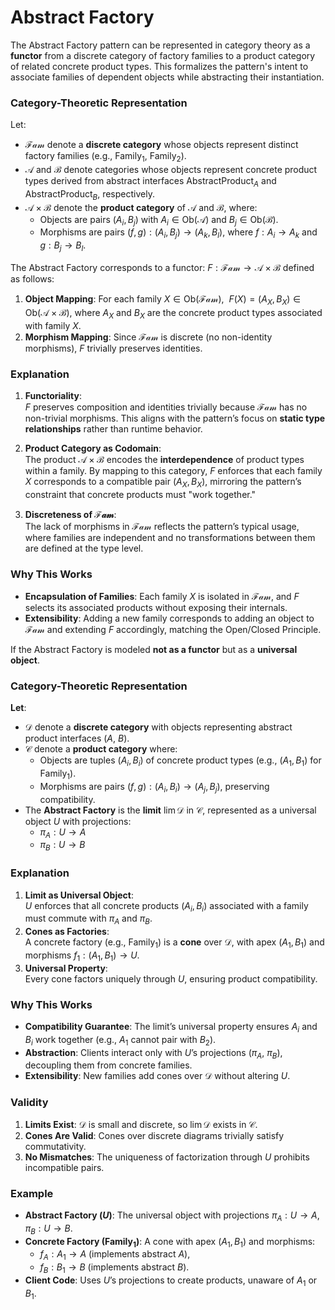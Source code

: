 # Abstract Factory

The Abstract Factory pattern can be represented in category theory as a **functor** from a discrete category of factory families to a product category of related concrete product types. This formalizes the pattern's intent to associate families of dependent objects while abstracting their instantiation.

### Category-Theoretic Representation
Let:
- $\mathcal{Fam}$ denote a **discrete category** whose objects represent distinct factory families (e.g., $\mathrm{Family}_1$, $\mathrm{Family}_2$).
- $\mathcal{A}$ and $\mathcal{B}$ denote categories whose objects represent concrete product types derived from abstract interfaces $\mathrm{AbstractProduct}_A$ and $\mathrm{AbstractProduct}_B$, respectively.
- $\mathcal{A} \times \mathcal{B}$ denote the **product category** of $\mathcal{A}$ and $\mathcal{B}$, where:
  - Objects are pairs $(A_i, B_j)$ with $A_i \in \mathrm{Ob}(\mathcal{A})$ and $B_j \in \mathrm{Ob}(\mathcal{B})$.
  - Morphisms are pairs $(f, g) : (A_i, B_j) \to (A_k, B_l)$, where $f : A_i \to A_k$ and $g : B_j \to B_l$.

The Abstract Factory corresponds to a functor:
$F : \mathcal{Fam} \to \mathcal{A} \times \mathcal{B}$
defined as follows:
1. **Object Mapping**: For each family $X \in \mathrm{Ob}(\mathcal{Fam})$, $\ F(X) = (A_X, B_X) \in \mathrm{Ob}(\mathcal{A} \times \mathcal{B}),$
   where $A_X$ and $B_X$ are the concrete product types associated with family $X$.
2. **Morphism Mapping**: Since $\mathcal{Fam}$ is discrete (no non-identity morphisms), $F$ trivially preserves identities.

### Explanation
1. **Functoriality**:  
   $F$ preserves composition and identities trivially because $\mathcal{Fam}$ has no non-trivial morphisms. This aligns with the pattern’s focus on **static type relationships** rather than runtime behavior.

2. **Product Category as Codomain**:  
   The product $\mathcal{A} \times \mathcal{B}$ encodes the **interdependence** of product types within a family. By mapping to this category, $F$ enforces that each family $X$ corresponds to a compatible pair $(A_X, B_X)$, mirroring the pattern’s constraint that concrete products must "work together."

3. **Discreteness of $\mathcal{Fam}$**:  
   The lack of morphisms in $\mathcal{Fam}$ reflects the pattern’s typical usage, where families are independent and no transformations between them are defined at the type level.

### Why This Works
- **Encapsulation of Families**: Each family $X$ is isolated in $\mathcal{Fam}$, and $F$ selects its associated products without exposing their internals.
- **Extensibility**: Adding a new family corresponds to adding an object to $\mathcal{Fam}$ and extending $F$ accordingly, matching the Open/Closed Principle.

If the Abstract Factory is modeled **not as a functor** but as a **universal object**.

### Category-Theoretic Representation  
**Let**:  
- $\mathcal{D}$ denote a **discrete category** with objects representing abstract product interfaces ($A$, $B$).  
- $\mathcal{C}$ denote a **product category** where:  
  - Objects are tuples $(A_i, B_i)$ of concrete product types (e.g., $(A_1, B_1)$ for $\mathrm{Family}_1$).  
  - Morphisms are pairs $(f, g) : (A_i, B_i) \to (A_j, B_j)$, preserving compatibility.  
- The **Abstract Factory** is the **limit** $\lim \mathcal{D}$ in $\mathcal{C}$, represented as a universal object $U$ with projections:  
  - $\pi_A : U \to A$  
  - $\pi_B : U \to B$  

### Explanation  
1. **Limit as Universal Object**:  
   $U$ enforces that all concrete products $(A_i, B_i)$ associated with a family must commute with $\pi_A$ and $\pi_B$.  
2. **Cones as Factories**:  
   A concrete factory (e.g., $\mathrm{Family}_1$) is a **cone** over $\mathcal{D}$, with apex $(A_1, B_1)$ and morphisms $f_1 : (A_1, B_1) \to U$.  
3. **Universal Property**:  
   Every cone factors uniquely through $U$, ensuring product compatibility.  

### Why This Works  
- **Compatibility Guarantee**: The limit’s universal property ensures $A_i$ and $B_i$ work together (e.g., $A_1$ cannot pair with $B_2$).  
- **Abstraction**: Clients interact only with $U$’s projections ($\pi_A$, $\pi_B$), decoupling them from concrete families.  
- **Extensibility**: New families add cones over $\mathcal{D}$ without altering $U$.  

### Validity  
1. **Limits Exist**: $\mathcal{D}$ is small and discrete, so $\lim \mathcal{D}$ exists in $\mathcal{C}$.  
2. **Cones Are Valid**: Cones over discrete diagrams trivially satisfy commutativity.  
3. **No Mismatches**: The uniqueness of factorization through $U$ prohibits incompatible pairs.  

### Example  
- **Abstract Factory ($U$)**: The universal object with projections $\pi_A : U \to A$, $\pi_B : U \to B$.  
- **Concrete Factory ($\mathrm{Family}_1$)**: A cone with apex $(A_1, B_1)$ and morphisms:  
  - $f_A : A_1 \to A$ (implements abstract $A$),  
  - $f_B : B_1 \to B$ (implements abstract $B$).  
- **Client Code**: Uses $U$’s projections to create products, unaware of $A_1$ or $B_1$. 
